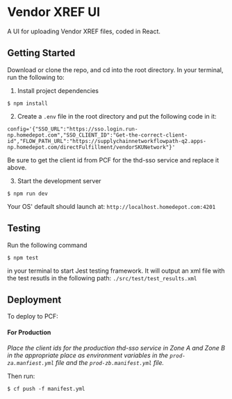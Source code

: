 # Vendor XREF UI
A UI for uploading Vendor XREF files, coded in React.

## Getting Started

Download or clone the repo, and cd into the root directory. In your terminal, run the following to:

1. Install project dependencies
```
$ npm install
```

2. Create a `.env` file in the root directory and put the following code in it:
```
config='{"SSO_URL":"https://sso.login.run-np.homedepot.com","SSO_CLIENT_ID":"Get-the-correct-client-id","FLOW_PATH_URL":"https://supplychainnetworkflowpath-q2.apps-np.homedepot.com/directFulfillment/vendorSKUNetwork"}'
```
Be sure to get the client id from PCF for the thd-sso service and replace it above.

3. Start the development server
```
$ npm run dev
```

Your OS' default should launch at: `http://localhost.homedepot.com:4201`
 
## Testing

Run the following command
```
$ npm test
```
in your terminal to start Jest testing framework.
It will output an xml file with the test resutls in the following path: `./src/test/test_results.xml`

## Deployment

To deploy to PCF:

#### For Production

*Place the client ids for the production thd-sso service in Zone A and Zone B in the appropriate place as environment variables in the `prod-za.manfiest.yml` file and the `prod-zb.manifest.yml` file.*

Then run:
```
$ cf push -f manifest.yml
```
